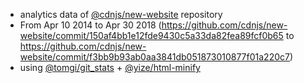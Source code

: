  - analytics data of [@cdnjs/new-website](https://github.com/cdnjs/new-website) repository
  - From Apr 10 2014 to Apr 30 2018 (https://github.com/cdnjs/new-website/commit/150af4bb1e12fde9430c5a33da82fea89fcf0b65 to https://github.com/cdnjs/new-website/commit/f3bb9b93ab0aa3841db051873010877f01a220c7)
 - using [@tomgi/git_stats](https://github.com/tomgi/git_stats) + [@yize/html-minify](https://github.com/yize/html-minify)
